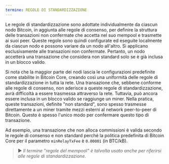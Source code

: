 ```yaml
---
termine: REGOLE DI STANDARDIZZAZIONE
---
```


Le regole di standardizzazione sono adottate individualmente da ciascun nodo Bitcoin, in aggiunta alle regole di consenso, per definire la struttura delle transazioni non confermate che accetta nel suo mempool e trasmette ai suoi peer. Queste regole sono quindi configurate ed eseguite localmente da ciascun nodo e possono variare da un nodo all'altro. Si applicano esclusivamente alle transazioni non confermate. Pertanto, un nodo accetterà una transazione che considera non standard solo se è già inclusa in un blocco valido.

Si nota che la maggior parte dei nodi lascia le configurazioni predefinite come stabilite in Bitcoin Core, creando così una uniformità delle regole di standardizzazione in tutta la rete. Una transazione che, sebbene conforme alle regole di consenso, non aderisce a queste regole di standardizzazione, avrà difficoltà a essere trasmessa attraverso la rete. Tuttavia, può ancora essere inclusa in un blocco valido se raggiunge un miner. Nella pratica, queste transazioni, definite "non standard", sono spesso trasmesse direttamente a un miner tramite mezzi esterni al network peer-to-peer di Bitcoin. Questo è spesso l'unico modo per confermare questo tipo di transazione.

Ad esempio, una transazione che non alloca commissioni è valida secondo le regole di consenso e non standard perché la politica predefinita di Bitcoin Core per il parametro `minRelayTxFee` è `0.00001` (in BTC/kB).

> ► *Il termine "regole del mempool" è talvolta usato anche per riferirsi alle regole di standardizzazione.*